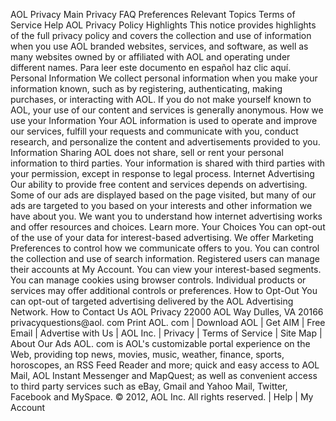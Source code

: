 AOL Privacy Main Privacy FAQ Preferences Relevant Topics Terms of Service Help AOL Privacy Policy Highlights This notice provides highlights of the full privacy policy and covers the collection and use of information when you use AOL branded websites, services, and software, as well as many websites owned by or affiliated with AOL and operating under different names. Para leer este documento en español haz clic aquí. Personal Information We collect personal information when you make your information known, such as by registering, authenticating, making purchases, or interacting with AOL. If you do not make yourself known to AOL, your use of our content and services is generally anonymous. How we use your Information Your AOL information is used to operate and improve our services, fulfill your requests and communicate with you, conduct research, and personalize the content and advertisements provided to you. Information Sharing AOL does not share, sell or rent your personal information to third parties. Your information is shared with third parties with your permission, except in response to legal process. Internet Advertising Our ability to provide free content and services depends on advertising. Some of our ads are displayed based on the page visited, but many of our ads are targeted to you based on your interests and other information we have about you. We want you to understand how internet advertising works and offer resources and choices. Learn more. Your Choices You can opt-out of the use of your data for interest-based advertising. We offer Marketing Preferences to control how we communicate offers to you. You can control the collection and use of search information. Registered users can manage their accounts at My Account. You can view your interest-based segments. You can manage cookies using browser controls. Individual products or services may offer additional controls or preferences. How to Opt-Out You can opt-out of targeted advertising delivered by the AOL Advertising Network. How to Contact Us AOL Privacy 22000 AOL Way Dulles, VA 20166 privacyquestions@aol. com Print AOL. com | Download AOL | Get AIM | Free Email | Advertise with Us | AOL Inc. | Privacy | Terms of Service | Site Map | About Our Ads AOL. com is AOL's customizable portal experience on the Web, providing top news, movies, music, weather, finance, sports, horoscopes, an RSS Feed Reader and more; quick and easy access to AOL Mail, AOL Instant Messenger and MapQuest; as well as convenient access to third party services such as eBay, Gmail and Yahoo Mail, Twitter, Facebook and MySpace. © 2012, AOL Inc. All rights reserved. | Help | My Account